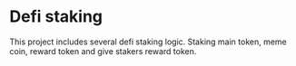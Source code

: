 # Defi staking

This project includes several defi staking logic. Staking main token, meme coin, reward token and give stakers reward token.
